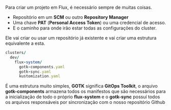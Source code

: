 Para criar um projeto em Flux, é necessário sempre de muitas coisas.

* Repositório em um **SCM** ou outro **Repository Manager**
* Uma chave **PAT** (**Personal Access Token**) ou uma credencial de acesso.
* E o caminho para onde irão estar todas as configurações do cluster.

Ele vai criar ou usar um repositório já existente e vai criar uma estrutura equivalente a esta.

```Ruby
clusters/
  dev/
    flux-system/
      gotk-components.yaml
      gotk-sync.yaml
      kustomization.yaml
```

É uma estrutura muito simples, **GOTK** significa **GitOps Toolkit**, o arquivo **gotk-components** armazena todos os manifestos que são necessários para a inicialização de todo o próprio **flux-system** e o **gotk-sync** possuí todos os arquivos responsáveis por sincronização com o nosso repositório Github
